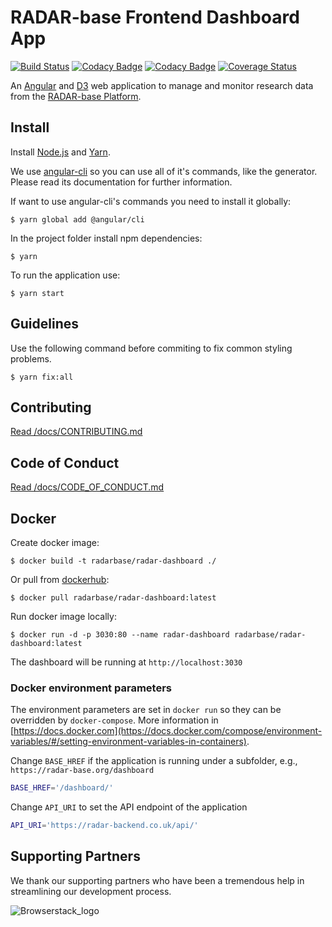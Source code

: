 # RADAR-base Frontend Dashboard App

[![Build Status](https://travis-ci.org/RADAR-base/RADAR-Dashboard.svg?branch=master)](https://travis-ci.org/RADAR-base/RADAR-Dashboard) [![Codacy Badge](https://api.codacy.com/project/badge/Grade/d32926d9ac8c4f0292025b8207ba1f6d)](https://www.codacy.com/app/herkulano/RADAR-Dashboard?utm_source=github.com&utm_medium=referral&utm_content=RADAR-base/RADAR-Dashboard&utm_campaign=Badge_Grade) [![Codacy Badge](https://api.codacy.com/project/badge/Coverage/d32926d9ac8c4f0292025b8207ba1f6d)](https://www.codacy.com/app/herkulano/RADAR-Dashboard?utm_source=github.com&utm_medium=referral&utm_content=RADAR-base/RADAR-Dashboard&utm_campaign=Badge_Coverage) [![Coverage Status](https://coveralls.io/repos/github/RADAR-CNS/RADAR-Dashboard/badge.svg?branch=master)](https://coveralls.io/github/RADAR-base/RADAR-Dashboard?branch=master)

An [Angular](https://angular.io/) and [D3](https://d3js.org/) web application to manage and monitor research data from the [RADAR-base Platform](http://radar-base.org/).

## Install

Install [Node.js](https://nodejs.org/) and [Yarn](https://yarnpkg.com/en/docs/install).

We use [angular-cli](https://github.com/angular/angular-cli) so you can use all of it's commands, like the generator. Please read its documentation for further information.

If want to use angular-cli's commands you need to install it globally:

```
$ yarn global add @angular/cli
```

In the project folder install npm dependencies:

```
$ yarn
```

To run the application use:

```
$ yarn start
```

## Guidelines

Use the following command before commiting to fix common styling problems.

```
$ yarn fix:all
```

## Contributing

[Read /docs/CONTRIBUTING.md](https://github.com/RADAR-CNS/RADAR-Dashboard/blob/develop/docs/CONTRIBUTING.md)

## Code of Conduct

[Read /docs/CODE_OF_CONDUCT.md](https://github.com/RADAR-CNS/RADAR-Dashboard/blob/develop/docs/CODE_OF_CONDUCT.md)

## Docker

Create docker image:

```
$ docker build -t radarbase/radar-dashboard ./
```

Or pull from [dockerhub](https://hub.docker.com/r/radarbase/radar-dashboard/):

```
$ docker pull radarbase/radar-dashboard:latest
```

Run docker image locally:

```
$ docker run -d -p 3030:80 --name radar-dashboard radarbase/radar-dashboard:latest
```

The dashboard will be running at `http://localhost:3030`

### Docker environment parameters

The environment parameters are set in `docker run` so they can be overridden by `docker-compose`. More information in [https://docs.docker.com](https://docs.docker.com/compose/environment-variables/#/setting-environment-variables-in-containers).

Change `BASE_HREF` if the application is running under a subfolder, e.g., `https://radar-base.org/dashboard`

```bash
BASE_HREF='/dashboard/'
```

Change `API_URI` to set the API endpoint of the application

```bash
API_URI='https://radar-backend.co.uk/api/'
```

## Supporting Partners

We thank our supporting partners who have been a tremendous help in streamlining our development process.

![Browserstack_logo](https://raw.githubusercontent.com/RADAR-base/RADAR-Dashboard/develop/docs/supportive-partners-src/brwsrstck.png)
